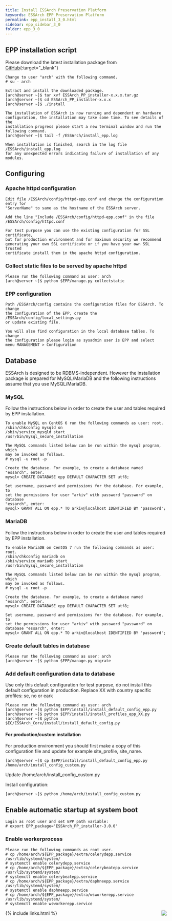 ```yaml
---
title: Install ESSArch Preservation Platform
keywords: ESSArch EPP Preservation Platform
permalink: epp_install_3_0.html
sidebar: epp_sidebar_3_0
folder: epp_3_0
---
```


## EPP installation script

Please download the latest installation package from  [GitHub](https://github.com/ESSolutions/ESSArch_EPP/releases/latest){:target="_blank"}

    Change to user "arch" with the following command.
    # su - arch

    Extract and install the downloaded package.
    [arch@server ~]$ tar xvf ESSArch_PP_installer-x.x.x.tar.gz
    [arch@server ~]$ cd ESSArch_PP_installer-x.x.x
    [arch@server ~]$ ./install

    The installation of ESSArch is now running and dependent on hardware
    configuration, the installation may take some time. To see details of the
    installation progress please start a new terminal window and run the
    following command.
    [arch@server ~]$ tail -f /ESSArch/install_epp.log

    When installation is finished, search in the log file /ESSArch/install_epp.log
    for any unexpected errors indicating failure of installation of any modules.

## Configuring

### Apache httpd configuration

    Edit file /ESSArch/config/httpd-epp.conf and change the configuration entry for
    "ServerName" to same as the hostname of the ESSArch server.

    Add the line "Include /ESSArch/config/httpd-epp.conf" in the file
    /ESSArch/config/httpd.conf

    For test purpose you can use the existing configuration for SSL certificate,
    but for production environment and for maximum security we recommend
    generating your own SSL certificate or if you have your own SSL trusted
    certificate install them in the apache httpd configuration.

### Collect static files to be served by apache httpd

    Please run the following command as user: arch
    [arch@server ~]$ python $EPP/manage.py collectstatic

### EPP configuration

    Path /ESSArch/config contains the configuration files for ESSArch. To change
    the configuration of the EPP, create the /ESSArch/config/local_settings.py
    or update existing file.

    You will also find configuration in the local database tables. To change
    the configuration please login as sysadmin user is EPP and select
    menu MANAGEMENT > Configuration

## Database

ESSArch is designed to be RDBMS-independent. However the installation package
is prepared for MySQL/MariaDB and the following instructions assume that you
use MySQL/MariaDB.

### MySQL

Follow the instructions below in order to create the user and tables required
by EPP installation.

    To enable MySQL on CentOS 6 run the following commands as user: root.
    /sbin/chkconfig mysqld on
    /sbin/service mysqld start  
    /usr/bin/mysql_secure_installation

    The MySQL commands listed below can be run within the mysql program, which
    may be invoked as follows.
    # mysql -u root -p

    Create the database. For example, to create a database named "essarch", enter.
    mysql> CREATE DATABASE epp DEFAULT CHARACTER SET utf8;

    Set username, password and permissions for the database. For example, to
    set the permissions for user "arkiv" with password "password" on database
    "essarch", enter:
    mysql> GRANT ALL ON epp.* TO arkiv@localhost IDENTIFIED BY 'password';

### MariaDB

Follow the instructions below in order to create the user and tables required
by EPP installation.

    To enable MariaDB on CentOS 7 run the following commands as user: root.
    /sbin/chkconfig mariadb on
    /sbin/service mariadb start
    /usr/bin/mysql_secure_installation

    The MySQL commands listed below can be run within the mysql program, which
    may be invoked as follows.
    # mysql -u root -p

    Create the database. For example, to create a database named "essarch", enter.
    mysql> CREATE DATABASE epp DEFAULT CHARACTER SET utf8;

    Set username, password and permissions for the database. For example, to
    set the permissions for user "arkiv" with password "password" on
    database "essarch", enter:
    mysql> GRANT ALL ON epp.* TO arkiv@localhost IDENTIFIED BY 'password';

### Create default tables in database

    Please run the following command as user: arch
    [arch@server ~]$ python $EPP/manage.py migrate

### Add default configuration data to database

Use only this default configuration for test purpose, do not install this
default configuration in production.
Replace XX with country specific profiles: se, no or eark

    Please run the following command as user: arch
    [arch@server ~]$ python $EPP/install/install_default_config_epp.py
    [arch@server ~]$ python $EPP/install/install_profiles_epp_XX.py
    [arch@server ~]$ python $EC/ESSArch_Core/install/install_default_config.py

#### For production/custom installation

For production environment you should first make a copy of this
configuration file and update for example site_profile, site_name.

    [arch@server ~]$ cp $EPP/install/install_default_config_epp.py /home/arch/install_config_custom.py

Update /home/arch/install_config_custom.py

Install configuration:

    [arch@server ~]$ python /home/arch/install_config_custom.py

## Enable automatic startup at system boot

    Login as root user and set EPP path variable:
    # export EPP_package='ESSArch_PP_installer-3.0.0'

### Enable workerprocess

    Please run the following commands as root user.
    # cp /home/arch/${EPP_package}/extra/celerydepp.service /usr/lib/systemd/system/
    # systemctl enable celerydepp.service
    # cp /home/arch/${EPP_package}/extra/celerybeatepp.service /usr/lib/systemd/system/
    # systemctl enable celerybeatepp.service
    # cp /home/arch/${EPP_package}/extra/daphneepp.service /usr/lib/systemd/system/
    # systemctl enable daphneepp.service
    # cp /home/arch/${EPP_package}/extra/wsworkerepp.service /usr/lib/systemd/system/
    # systemctl enable wsworkerepp.service

[<img align="right" src="images/n.png">](epp_running_3_0.html)
{% include links.html %}
